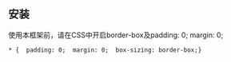 ## 安装

使用本框架前，请在CSS中开启border-box及padding: 0;  margin: 0;

```
* {  padding: 0;  margin: 0;  box-sizing: border-box;}
```